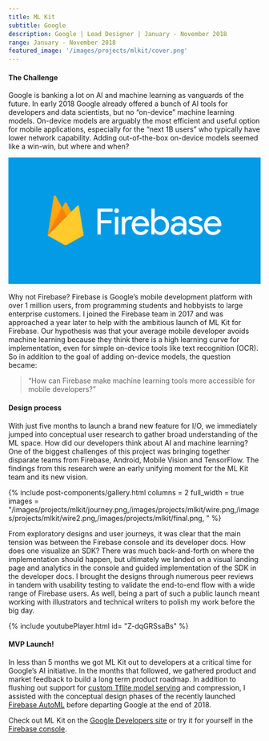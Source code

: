 ```yaml
---
title: ML Kit
subtitle: Google
description: Google | Lead Designer | January - November 2018
range: January - November 2018
featured_image: '/images/projects/mlkit/cover.png'
---
```

#### The Challenge

Google is banking a lot on AI and machine learning as vanguards of the future. In early 2018 Google already offered a bunch of AI tools for developers and data scientists, but no “on-device” machine learning models. On-device models are arguably the most efficient and useful option for mobile applications, especially for the “next 1B users” who typically have lower network capability. Adding out-of-the-box on-device models seemed like a win-win, but where and when?

![](/images/projects/mlkit/firebase.png)

Why not Firebase? Firebase is Google’s mobile development platform with over 1 million users, from programming students and hobbyists to large enterprise customers. I joined the Firebase team in 2017 and was approached a year later to help with the ambitious launch of ML Kit for Firebase. Our hypothesis was that your average mobile developer avoids machine learning because they think there is a high learning curve for implementation, even for simple on-device tools like text recognition (OCR). So in addition to the goal of adding on-device models, the question became:

> “How can Firebase make machine learning tools more accessible for mobile developers?”

#### Design process

With just five months to launch a brand new feature for I/O, we immediately jumped into conceptual user research to gather broad understanding of the ML space. How did our developers think about AI and machine learning? One of the biggest challenges of this project was bringing together disparate teams from Firebase, Android, Mobile Vision and TensorFlow. The findings from this research were an early unifying moment for the ML Kit team and its new vision.

{% include post-components/gallery.html
	columns = 2
	full_width = true
	images = "/images/projects/mlkit/journey.png,/images/projects/mlkit/wire.png,/images/projects/mlkit/wire2.png,/images/projects/mlkit/final.png,
	"
%}

From exploratory designs and user journeys, it was clear that the main tension was between the Firebase console and its developer docs. How does one visualize an SDK? There was much back-and-forth on where the implementation should happen, but ultimately we landed on a visual landing page and analytics in the console and guided implementation of the SDK in the developer docs. I brought the designs through numerous peer reviews in tandem with usability testing to validate the end-to-end flow with a wide range of Firebase users. As well, being a part of such a public launch meant working with illustrators and technical writers to polish my work before the big day. 

{% include youtubePlayer.html 
	id= "Z-dqGRSsaBs" 
%}

#### MVP Launch!
In less than 5 months we got ML Kit out to developers at a critical time for Google’s AI initiative. In the months that followed, we gathered product and market feedback to build a long term product roadmap. In addition to flushing out support for [custom Tflite model serving](https://firebase.google.com/docs/ml-kit/use-custom-models) 
and compression, I assisted with the conceptual design phases of the recently launched [Firebase AutoML](https://medium.com/towards-artificial-intelligence/build-tensorflow-lite-model-with-firebase-automl-vision-edge-580302435895)
 before departing Google at the end of 2018.

Check out ML Kit on the [Google Developers site](https://developers.google.com/ml-kit/) or try it for yourself in the [Firebase console](https://console.firebase.google.com/). 